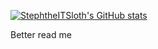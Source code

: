 [![StephtheITSloth's GitHub stats](https://github-readme-stats.vercel.app/api?username=StephtheITSloth&theme=cobalt)](https://github.com/StephtheITSloth/github-readme-stats)


Better read me
